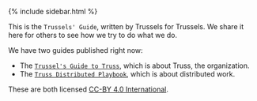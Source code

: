 <!-- We want a table of contents in the sidebar.  The krampdown -->
<!-- renderer supports {:toc}, but there's no way to have a layout -->
<!-- processed by krampdown.  Thus, we put some light layout -->
<!-- information here in the markdown. -->
{% include sidebar.html %}

<section markdown="1">

This is the `Trussels' Guide`, written by Trussels for Trussels. We share it here for others to see how we try to do what we do.

We have two guides published right now:

* The [`Trussel's Guide to Truss`](trussels), which is about Truss, the organization.
* The [`Truss Distributed Playbook`](distributed), which is about distributed work.

These are both licensed [CC-BY 4.0 International](LICENSE-CC-BY-4.0).

</section>
